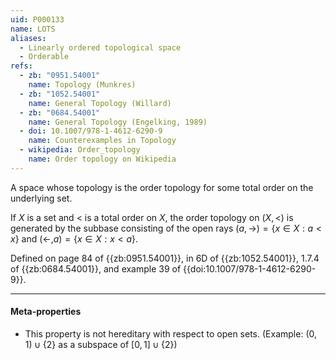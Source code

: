 ```yaml
---
uid: P000133
name: LOTS
aliases:
  - Linearly ordered topological space
  - Orderable
refs:
  - zb: "0951.54001"
    name: Topology (Munkres)
  - zb: "1052.54001"
    name: General Topology (Willard)
  - zb: "0684.54001"
    name: General Topology (Engelking, 1989)
  - doi: 10.1007/978-1-4612-6290-9
    name: Counterexamples in Topology
  - wikipedia: Order_topology
    name: Order topology on Wikipedia
---
```


A space whose topology is the order topology for some total order on the underlying set.

If $X$ is a set and $<$ is a total order on $X$, the order topology on $(X,<)$ is generated by the subbase consisting of the open rays $(a,\to) = \{x\in X: a < x\}$ and $(\leftarrow, a) = \{x\in X: x < a\}$.

Defined on page 84 of {{zb:0951.54001}}, in 6D of {{zb:1052.54001}}, 1.7.4 of {{zb:0684.54001}}, and example 39 of {{doi:10.1007/978-1-4612-6290-9}}.

----
#### Meta-properties

- This property is not hereditary with respect to open sets.
(Example: $(0,1)\cup\{2\}$ as a subspace of $[0,1]\cup\{2\}$)
